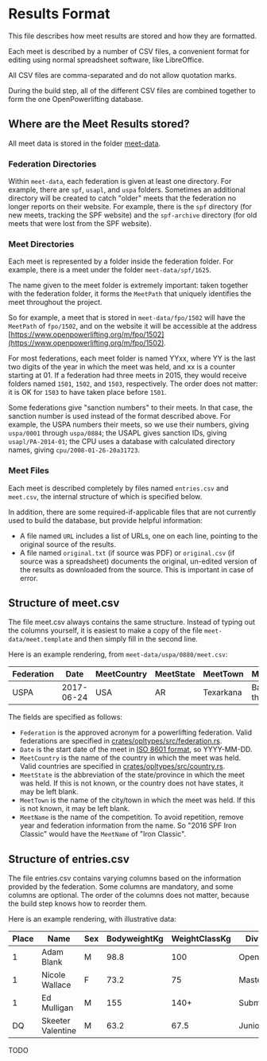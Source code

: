 # Results Format

This file describes how meet results are stored and how they are formatted.

Each meet is described by a number of CSV files, a convenient format for editing using normal spreadsheet software, like LibreOffice.

All CSV files are comma-separated and do not allow quotation marks.

During the build step, all of the different CSV files are combined together to form the one OpenPowerlifting database.

## Where are the Meet Results stored?

All meet data is stored in the folder [meet-data](https://gitlab.com/openpowerlifting/opl-data/tree/main/meet-data).

### Federation Directories

Within `meet-data`, each federation is given at least one directory. For example, there are `spf`, `usapl`, and `uspa` folders. Sometimes an additional directory will be created to catch "older" meets that the federation no longer reports on their website. For example, there is the `spf` directory (for new meets, tracking the SPF website) and the `spf-archive` directory (for old meets that were lost from the SPF website).

### Meet Directories

Each meet is represented by a folder inside the federation folder. For example, there is a meet under the folder `meet-data/spf/1625`.

The name given to the meet folder is extremely important: taken together with the federation folder, it forms the `MeetPath` that uniquely identifies the meet throughout the project.

So for example, a meet that is stored in `meet-data/fpo/1502` will have the `MeetPath` of `fpo/1502`, and on the website it will be accessible at the address [https://www.openpowerlifting.org/m/fpo/1502](https://www.openpowerlifting.org/m/fpo/1502).

For most federations, each meet folder is named YYxx, where YY is the last two digits of the year in which the meet was held, and xx is a counter starting at 01. If a federation had three meets in 2015, they would receive folders named `1501`, `1502`, and `1503`, respectively. The order does not matter: it is OK for `1503` to have taken place before `1501`.

Some federations give "sanction numbers" to their meets. In that case, the sanction number is used instead of the format described above. For example, the USPA numbers their meets, so we use their numbers, giving `uspa/0001` through `uspa/0884`; the USAPL gives sanction IDs, giving `usapl/PA-2014-01`; the CPU uses a database with calculated directory names, giving `cpu/2008-01-26-20a31723`.

### Meet Files

Each meet is described completely by files named `entries.csv` and `meet.csv`, the internal structure of which is specified below.

In addition, there are some required-if-applicable files that are not currently used to build the database, but provide helpful information:

- A file named `URL` includes a list of URLs, one on each line, pointing to the original source of the results.
- A file named `original.txt` (if source was PDF) or `original.csv` (if source was a spreadsheet) documents the original, un-edited version of the results as downloaded from the source. This is important in case of error.


## Structure of meet.csv

The file meet.csv always contains the same structure. Instead of typing out the columns yourself, it is easiest to make a copy of the file `meet-data/meet.template` and then simply fill in the second line.

Here is an example rendering, from `meet-data/uspa/0880/meet.csv`:

| Federation | Date       | MeetCountry | MeetState | MeetTown  | MeetName             |
|------------|------------|-------------|-----------|-----------|----------------------|
| USPA       | 2017-06-24 | USA         | AR        | Texarkana | Battle on the Border |

The fields are specified as follows:

- `Federation` is the approved acronym for a powerlifting federation. Valid federations are specified in [crates/opltypes/src/federation.rs](https://gitlab.com/openpowerlifting/opl-data/blob/main/crates/opltypes/src/federation.rs).
- `Date` is the start date of the meet in [ISO 8601 format](https://en.wikipedia.org/wiki/ISO_8601), so YYYY-MM-DD.
- `MeetCountry` is the name of the country in which the meet was held. Valid countries are specified in [crates/opltypes/src/country.rs](https://gitlab.com/openpowerlifting/opl-data/blob/main/crates/opltypes/src/country.rs).
- `MeetState` is the abbreviation of the state/province in which the meet was held. If this is not known, or the country does not have states, it may be left blank.
- `MeetTown` is the name of the city/town in which the meet was held. If this is not known, it may be left blank.
- `MeetName` is the name of the competition. To avoid repetition, remove year and federation information from the name. So "2016 SPF Iron Classic" would have the `MeetName` of "Iron Classic".

## Structure of entries.csv

The file entries.csv contains varying columns based on the information provided by the federation. Some columns are mandatory, and some columns are optional. The order of the columns does not matter, because the build step knows how to reorder them.

Here is an example rendering, with illustrative data:

| Place | Name              | Sex | BodyweightKg | WeightClassKg | Division   | Equipment  | Best3SquatKg | Best3BenchKg | Best3DeadliftKg | TotalKg | Event |
|-------|-------------------|-----|--------------|---------------|------------|------------|-------------|-------------|----------------|---------|-------|
| 1     | Adam Blank        | M   | 98.8         | 100           | Open       | Raw        | 192.5       | 140         | 222.5          | 555     | SBD   |
| 1     | Nicole Wallace    | F   | 73.2         | 75            | Masters 1  | Wraps      | 150         | 82.5        | 175            | 407.5   | SBD   |
| 1     | Ed Mulligan       | M   | 155          | 140+          | Submasters | Multi-ply  |             | 330         |                | 330     | B     |
| DQ    | Skeeter Valentine | M   | 63.2         | 67.5          | Juniors    | Single-ply | 140         |             | 130            |         | SBD   |

TODO
